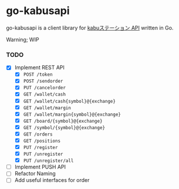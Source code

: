 go-kabusapi
===========

go-kabusapi is a client library for [kabuステーション API](https://kabucom.github.io/kabusapi/ptal/index.html) written in Go.

Warning; WIP

### TODO

- [x] Implement REST API
    - [x] `POST /token`
    - [x] `POST /sendorder`
    - [x] `PUT /cancelorder`
    - [x] `GET /wallet/cash`
    - [x] `GET /wallet/cash{symbol}@{exchange}`
    - [x] `GET /wallet/margin`
    - [x] `GET /wallet/margin{symbol}@{exchange}`
    - [x] `GET /board/{symbol}@{exchange}`
    - [x] `GET /symbol/{symbol}@{exchange}`
    - [x] `GET /orders`
    - [x] `GET /positions`
    - [x] `PUT /register`
    - [x] `PUT /unregister`
    - [x] `PUT /unregister/all`
- [ ] Implement PUSH API
- [ ] Refactor Naming 
- [ ] Add useful interfaces for order
